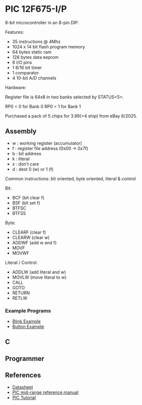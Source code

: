 # PIC 12F675-I/P

8-bit microcontroller in an 8-pin DIP.

Features:

* 35 instructions @ 4Mhz
* 1024 x 14 bit flash program memory
* 64 bytes static ram
* 128 bytes data eeprom
* 6 I/O pins
* 1 8/16 bit timer
* 1 comparator
* 4 10-bit A/D channels

Hardware:

Register file is 64x8 in two banks selected by STATUS<5>.

RP0 = 0 for Bank 0
RP0 = 1 for Bank 1

Purchased a pack of 5 chips for $3.99 (+$4 ship) from eBay 6/2025.

## Assembly

* w : working register (accumulator)
* f : register file address (0x00 -> 0x7f)
* b : bit address
* k : literal
* x : don't care
* d : dest 0 (w) or 1 (f)

Common instructions: bit oriented, byte oriented, literal & control

Bit:

* BCF (bit clear f)
* BSF (bit set f)
* BTFSC
* BTFSS

Byte:

* CLEARF (clear f)
* CLEARW (clear w)
* ADDWF (add w and f)
* MOVF
* MOVWF

Literal / Control:

* ADDLW (add literal and w)
* MOVLW (move literal to w)
* CALL
* GOTO
* RETURN
* RETLW

### Example Programs

* [Blink Example](blink.asm)
* [Button Example](button.asm)

## C

## Programmer

## References

* [Datasheet](https://ww1.microchip.com/downloads/aemDocuments/documents/MCU08/ProductDocuments/DataSheets/41190G.pdf)
* [PIC mid-range reference manual](https://ww1.microchip.com/downloads/en/DeviceDoc/33023a.pdf)
* [PIC Tutorial](https://groups.csail.mit.edu/lbr/stack/pic/pic-prog-assembly.pdf)
